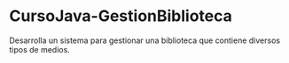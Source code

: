 # CursoJava-GestionBiblioteca
 Desarrolla un sistema para gestionar una biblioteca que contiene diversos tipos de medios.
